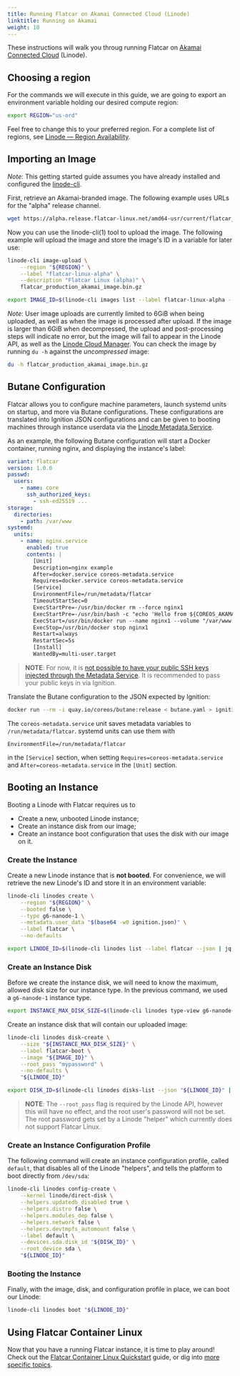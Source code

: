 ```yaml
---
title: Running Flatcar on Akamai Connected Cloud (Linode)
linktitle: Running on Akamai
weight: 10
---
```


These instructions will walk you throug running Flatcar on [Akamai Connected
Cloud][akamai-connected-cloud] (Linode).

## Choosing a region

For the commands we will execute in this guide, we are going to export an
environment variable holding our desired compute region:

```bash
export REGION="us-ord"
```

Feel free to change this to your preferred region.
For a complete list of regions, see [Linode &mdash; Region
Availability][linode-region-availability].

## Importing an Image

_Note_: This getting started guide assumes you have already installed and
configured the [linode-cli][linode-cli].

First, retrieve an Akamai-branded image.
The following example uses URLs for the "alpha" release channel.

```bash
wget https://alpha.release.flatcar-linux.net/amd64-usr/current/flatcar_production_akamai_image.bin.gz
```

Now you can use the linode-cli(1) tool to upload the image.
The following example will upload the image and store the image's ID in a
variable for later use:

```bash
linode-cli image-upload \
    --region "${REGION}" \
    --label "flatcar-linux-alpha" \
    --description "Flatcar Linux (alpha)" \
    flatcar_production_akamai_image.bin.gz

export IMAGE_ID=$(linode-cli images list --label flatcar-linux-alpha --json | jq -r '.[0].id')
```

_Note_: User image uploads are currently limited to 6GiB when being uploaded, as
well as when the image is processed after upload.
If the image is larger than 6GiB when decompressed, the upload and
post-processing steps will indicate no error, but the image will fail to appear
in the Linode API, as well as the [Linode Cloud Manager][linode-cloud-manager].
You can check the image by running `du -h` against the _uncompressed_ image:

```bash
du -h flatcar_production_akamai_image.bin.gz
```

## Butane Configuration

Flatcar allows you to configure machine parameters, launch systemd units on
startup, and more via Butane configurations.
These configurations are translated into Ignition JSON configurations and can be
given to booting machines through instance userdata via the [Linode Metadata
Service][linode-metadata-service].

As an example, the following Butane configuration will start a Docker container,
running  nginx, and displaying the instance's label:

```yaml
variant: flatcar
version: 1.0.0
passwd:
  users:
    - name: core
      ssh_authorized_keys:
        - ssh-ed25519 ...
storage:
  directories:
    - path: /var/www
systemd:
  units:
    - name: nginx.service
      enabled: true
      contents: |
        [Unit]
        Description=nginx example
        After=docker.service coreos-metadata.service
        Requires=docker.service coreos-metadata.service
        [Service]
        EnvironmentFile=/run/metadata/flatcar
        TimeoutStartSec=0
        ExecStartPre=-/usr/bin/docker rm --force nginx1
        ExecStartPre=-/usr/bin/bash -c "echo 'Hello from ${COREOS_AKAMAI_INSTANCE_LABEL}' > /var/www/index.html"
        ExecStart=/usr/bin/docker run --name nginx1 --volume "/var/www:/usr/share/nginx/html:ro" --pull always --log-driver=journald --net host docker.io/nginx:1
        ExecStop=/usr/bin/docker stop nginx1
        Restart=always
        RestartSec=5s
        [Install]
        WantedBy=multi-user.target
```

> **NOTE**: For now, it is [not possible to have your public SSH keys injected
> through the Metadata Service][linode-qanda]. It is recommended to pass your
> public keys in via Ignition.

Translate the Butane configuration to the JSON expected by Ignition:

```bash
docker run --rm -i quay.io/coreos/butane:release < butane.yaml > ignition.json
```

The `coreos-metadata.service` unit saves metadata variables to
`/run/metadata/flatcar`.
systemd units can use them with

```
EnvironmentFile=/run/metadata/flatcar
```

in the `[Service]` section, when setting `Requires=coreos-metadata.service` and
`After=coreos-metadata.service` in the `[Unit]` section.

## Booting an Instance

Booting a Linode with Flatcar requires us to

* Create a new, unbooted Linode instance;
* Create an instance disk from our image;
* Create an instance boot configuration that uses the disk with our image on it.

### Create the Instance

Create a new Linode instance that is **not booted**.
For convenience, we will retrieve the new Linode's ID and store it in an
environment variable:

```bash
linode-cli linodes create \
    --region "${REGION}" \
    --booted false \
    --type g6-nanode-1 \
    --metadata.user_data "$(base64 -w0 ignition.json)" \
    --label flatcar \
    --no-defaults

export LINODE_ID=$(linode-cli linodes list --label flatcar --json | jq -r '.[0].id')
```

### Create an Instance Disk

Before we create the instance disk, we will need to know the maximum, allowed
disk size for our instance type.
In the previous command, we used a `g6-nanode-1` instance type.

```bash
export INSTANCE_MAX_DISK_SIZE=$(linode-cli linodes type-view g6-nanode-1 --json | jq -r '.[0].disk')
```

Create an instance disk that will contain our uploaded image:

```bash
linode-cli linodes disk-create \
    --size "${INSTANCE_MAX_DISK_SIZE}" \
    --label flatcar-boot \
    --image "${IMAGE_ID}" \
    --root_pass "mypassword" \
    --no-defaults \
    "${LINODE_ID}"

export DISK_ID=$(linode-cli linodes disks-list --json "${LINODE_ID}" | jq -r '.[0].id')
```

> **NOTE**: The `--root_pass` flag is required by the Linode API, however this
> will have no effect, and the root user's password will not be set.
> The root password gets set by a Linode "helper" which currently does not
> support Flatcar Linux.

### Create an Instance Configuration Profile

The following command will create an instance configuration profile, called
`default`, that disables all of the Linode "helpers", and tells the platform to
boot directly from `/dev/sda`:

```bash
linode-cli linodes config-create \
    --kernel linode/direct-disk \
    --helpers.updatedb_disabled true \
    --helpers.distro false \
    --helpers.modules_dep false \
    --helpers.network false \
    --helpers.devtmpfs_automount false \
    --label default \
    --devices.sda.disk_id "${DISK_ID}" \
    --root_device sda \
    "${LINODE_ID}"
```

### Booting the Instance

Finally, with the image, disk, and configuration profile in place, we can boot
our Linode:

```bash
linode-cli linodes boot "${LINODE_ID}"
```

## Using Flatcar Container Linux

Now that you have a running Flatcar instance, it is time to play around!
Check out the [Flatcar Container Linux Quickstart][quickstart] guide, or dig
into [more specific topics][doc-index].

[akamai-connected-cloud]: https://www.linode.com/
[doc-index]: ../../
[linode-api]: https://www.linode.com/docs/api/
[linode-cli]: https://www.linode.com/docs/products/tools/cli/
[linode-cloud-manager]: https://cloud.linode.com/
[linode-metadata-service]: https://www.linode.com/docs/products/compute/compute-instances/guides/metadata-api/
[linode-region-availability]: https://www.linode.com/global-infrastructure/availability/
[linode-qanda]: https://www.linode.com/community/questions/24938/v1ssh-keys-is-empty-when-deploying-a-private-image
[quickstart]: ../
